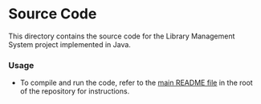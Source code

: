 # Source Code

This directory contains the source code for the Library Management System project implemented in Java.

### Usage
- To compile and run the code, refer to the [main README file](https://github.com/ntua-el20889/CookingManagementSystem/tree/main) in the root of the repository for instructions.

